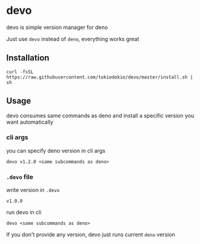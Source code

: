 # devo

devo is simple version manager for deno

Just use `devo` instead of `deno`, everything works great

## Installation

```
curl -fsSL https://raw.githubusercontent.com/tokiedokie/devo/master/install.sh | sh
```

## Usage

devo consumes same commands as deno and install a specific version you want automatically

### cli args

you can specify deno version in cli args

```
devo v1.2.0 <same subcommands as deno>
```

### `.devo` file

write version in `.devo`

```
v1.0.0
```

run devo in cli

```
devo <same subcommands as deno>
```

If you don't provide any version, devo just runs current `deno` version
